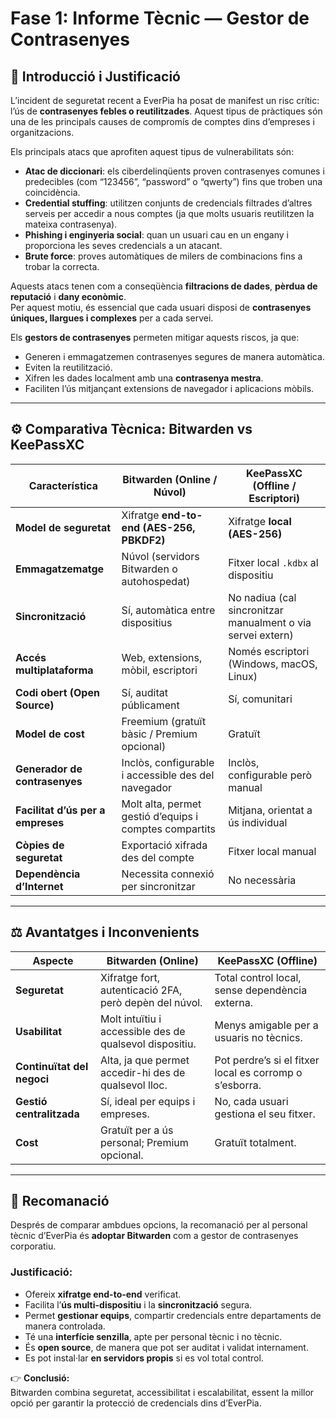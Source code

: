 # Fase 1: Informe Tècnic — Gestor de Contrasenyes

## 🔐 Introducció i Justificació

L’incident de seguretat recent a EverPia ha posat de manifest un risc crític: l’ús de **contrasenyes febles o reutilitzades**. Aquest tipus de pràctiques són una de les principals causes de compromís de comptes dins d’empreses i organitzacions.

Els principals atacs que aprofiten aquest tipus de vulnerabilitats són:

- **Atac de diccionari**: els ciberdelinqüents proven contrasenyes comunes i predecibles (com “123456”, “password” o “qwerty”) fins que troben una coincidència.
- **Credential stuffing**: utilitzen conjunts de credencials filtrades d’altres serveis per accedir a nous comptes (ja que molts usuaris reutilitzen la mateixa contrasenya).
- **Phishing i enginyeria social**: quan un usuari cau en un engany i proporciona les seves credencials a un atacant.
- **Brute force**: proves automàtiques de milers de combinacions fins a trobar la correcta.

Aquests atacs tenen com a conseqüència **filtracions de dades**, **pèrdua de reputació** i **dany econòmic**.  
Per aquest motiu, és essencial que cada usuari disposi de **contrasenyes úniques, llargues i complexes** per a cada servei.

Els **gestors de contrasenyes** permeten mitigar aquests riscos, ja que:
- Generen i emmagatzemen contrasenyes segures de manera automàtica.
- Eviten la reutilització.
- Xifren les dades localment amb una **contrasenya mestra**.
- Faciliten l’ús mitjançant extensions de navegador i aplicacions mòbils.

---

## ⚙️ Comparativa Tècnica: Bitwarden vs KeePassXC

| Característica                        | **Bitwarden (Online / Núvol)**                             | **KeePassXC (Offline / Escriptori)**                        |
|--------------------------------------|-------------------------------------------------------------|-------------------------------------------------------------|
| **Model de seguretat**               | Xifratge **end-to-end (AES-256, PBKDF2)**                  | Xifratge **local (AES-256)**                               |
| **Emmagatzematge**                   | Núvol (servidors Bitwarden o autohospedat)                 | Fitxer local `.kdbx` al dispositiu                         |
| **Sincronització**                   | Sí, automàtica entre dispositius                           | No nadiua (cal sincronitzar manualment o via servei extern) |
| **Accés multiplataforma**            | Web, extensions, mòbil, escriptori                          | Només escriptori (Windows, macOS, Linux)                    |
| **Codi obert (Open Source)**         | Sí, auditat públicament                                    | Sí, comunitari                                              |
| **Model de cost**                    | Freemium (gratuït bàsic / Premium opcional)                 | Gratuït                                                     |
| **Generador de contrasenyes**        | Inclòs, configurable i accessible des del navegador         | Inclòs, configurable però manual                            |
| **Facilitat d’ús per a empreses**    | Molt alta, permet gestió d’equips i comptes compartits      | Mitjana, orientat a ús individual                           |
| **Còpies de seguretat**              | Exportació xifrada des del compte                           | Fitxer local manual                                         |
| **Dependència d’Internet**           | Necessita connexió per sincronitzar                         | No necessària                                               |

---

## ⚖️ Avantatges i Inconvenients

| Aspecte | **Bitwarden (Online)** | **KeePassXC (Offline)** |
|----------|------------------------|--------------------------|
| **Seguretat** | Xifratge fort, autenticació 2FA, però depèn del núvol. | Total control local, sense dependència externa. |
| **Usabilitat** | Molt intuïtiu i accessible des de qualsevol dispositiu. | Menys amigable per a usuaris no tècnics. |
| **Continuïtat del negoci** | Alta, ja que permet accedir-hi des de qualsevol lloc. | Pot perdre’s si el fitxer local es corromp o s’esborra. |
| **Gestió centralitzada** | Sí, ideal per equips i empreses. | No, cada usuari gestiona el seu fitxer. |
| **Cost** | Gratuït per a ús personal; Premium opcional. | Gratuït totalment. |

---

## 🧩 Recomanació

Després de comparar ambdues opcions, la recomanació per al personal tècnic d’EverPia és **adoptar Bitwarden** com a gestor de contrasenyes corporatiu.

### Justificació:
- Ofereix **xifratge end-to-end** verificat.
- Facilita l’**ús multi-dispositiu** i la **sincronització** segura.
- Permet **gestionar equips**, compartir credencials entre departaments de manera controlada.
- Té una **interfície senzilla**, apte per personal tècnic i no tècnic.
- És **open source**, de manera que pot ser auditat i validat internament.
- Es pot instal·lar **en servidors propis** si es vol total control.

👉 **Conclusió:**  
Bitwarden combina seguretat, accessibilitat i escalabilitat, essent la millor opció per garantir la protecció de credencials dins d’EverPia.

